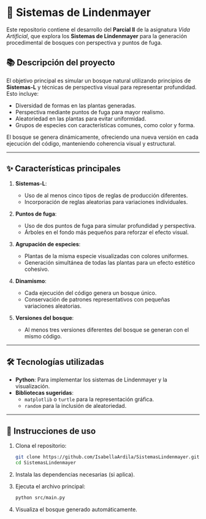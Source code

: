 # 🌳 Sistemas de Lindenmayer  

Este repositorio contiene el desarrollo del **Parcial II** de la asignatura *Vida Artificial*, que explora los **Sistemas de Lindenmayer** para la generación procedimental de bosques con perspectiva y puntos de fuga.  

## 📚 Descripción del proyecto  

El objetivo principal es simular un bosque natural utilizando principios de **Sistemas-L** y técnicas de perspectiva visual para representar profundidad. Esto incluye:  
- Diversidad de formas en las plantas generadas.  
- Perspectiva mediante puntos de fuga para mayor realismo.  
- Aleatoriedad en las plantas para evitar uniformidad.  
- Grupos de especies con características comunes, como color y forma.  

El bosque se genera dinámicamente, ofreciendo una nueva versión en cada ejecución del código, manteniendo coherencia visual y estructural.  

---

## ✨ Características principales  

1. **Sistemas-L**:  
   - Uso de al menos cinco tipos de reglas de producción diferentes.  
   - Incorporación de reglas aleatorias para variaciones individuales.  

2. **Puntos de fuga**:  
   - Uso de dos puntos de fuga para simular profundidad y perspectiva.  
   - Árboles en el fondo más pequeños para reforzar el efecto visual.  

3. **Agrupación de especies**:  
   - Plantas de la misma especie visualizadas con colores uniformes.  
   - Generación simultánea de todas las plantas para un efecto estético cohesivo.  

4. **Dinamismo**:  
   - Cada ejecución del código genera un bosque único.  
   - Conservación de patrones representativos con pequeñas variaciones aleatorias.  

5. **Versiones del bosque**:  
   - Al menos tres versiones diferentes del bosque se generan con el mismo código.  

---

## 🛠 Tecnologías utilizadas  

- **Python**: Para implementar los sistemas de Lindenmayer y la visualización.  
- **Bibliotecas sugeridas**:  
  - `matplotlib` o `turtle` para la representación gráfica.  
  - `random` para la inclusión de aleatoriedad.  

---

## 🚀 Instrucciones de uso  

1. Clona el repositorio:  
   ```bash
   git clone https://github.com/IsabellaArdila/SistemasLindenmayer.git
   cd SistemasLindenmayer
   ```  

2. Instala las dependencias necesarias (si aplica).  

3. Ejecuta el archivo principal:  
   ```bash
   python src/main.py
   ```  

4. Visualiza el bosque generado automáticamente.  
